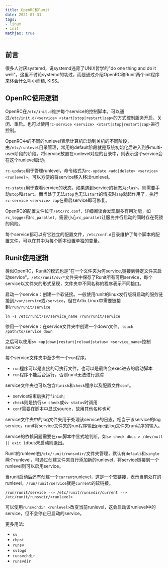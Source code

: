 ```yaml
---
title: OpenRC和Runit
date: 2021-07-31
tags: 
- linux
- init
mathjax: true
---
```


## 前言

很多人讨厌systemd，说systemd违背了UNIX哲学的"do one thing and do it well"。这里不讨论systemd的功过，而是通过介绍OpenRC和Runit两个init程序来体会什么叫小而精, KISS。


## OpenRC使用逻辑

OpenRC在`/etc/init.d`维护每个service的控制脚本，可以通过`/etc/init.d/<service> <start|stop|restart|zap>`的方式控制服务开启、关闭、重启。也可以使用`rc-service <service> <start|stop|restart|zap>`进行控制。

OpenRC中的不同的runlevel表示计算机启动到关机的不同阶段，由`/etc/runlevel`目录管理，常用的default阶段就是系统初始化后进入到多multi-user阶段的阶段。将service放置在runlevel对应的目录中，则表示这个service会在这个runlevel启动。

`rc-update`用于管理runlevel，命令格式为`rc-update <add|delete> <service> <runlevel>`，可以方便的将service移入移出runlevel。

`rc-status`用于查看service的状态，如果遇到service的状态为`clash`，则需要手动`stop`和`start`。而当处于无法`stop`也无法`start`的情况时`zap`就起作用了，执行`rc-service <service> zap`在重启service即可修复。

OpenRC的配置文件位于`/etc/rc.conf`，详细阅读会发现很多有用功能，如`rc_logger`和`rc_parallel`。需要小心`rc_parallel`让服务并行启动的同时存在死锁的风险。

每个service都可以有它独立的配置文件，`/etc/conf.d`目录维护了每个脚本的配置文件，可以在其中为每个脚本设置单独的变量。


## Runit使用逻辑

类似OpenRC，Runit的模式也是"在一个文件夹为何service,链接到特定文件夹启动service"。`/etc/runit/sv/*`文件夹中保存了Runit所有可用service，每个service以文件夹的形式呈现，文件夹中不同名称的程序表示不同接口。

启动一个service：创建一个软链接。一般使用runit的linux发行版将启动的服务链接到`/var/service`或`/service`，但在Artix Linux中需要链接到`/run/runit/service`

```
ln -s /etc/runit/sv/service_name /run/runit/service
```

停用一个service：在service文件夹中创建一个down文件。`touch /path/to/service down`

之后可以使用`sv <up|down|restart|reload|status> <service_name>`控制service

每个service文件夹中至少有一个`run`程序。

- `run`程序可以是直接的可执行文件，也可以是最终会exec进去的启动脚本
- `run`程序不能后台运行，否则runit无法进行追踪

service文件夹也可以包含`finish`和`check`程序以及配置文件`conf`。

- service结束后执行`finish`;
- `check`则是执行`sv check`或`sv status`时调用
- `conf`需要在脚本中显式source，故用其他名称也可

service文件夹中的log文件夹用于处理该service的日志，相当于该service的log service。runit将service文件夹的run程序输出pipe到log文件夹run程序的输入。

service的依赖问题需要在`run`脚本中显式地判断，如`sv check dbus > /dev/null || exit 1`dbus未启动则退出。

Runit的runlevel由`/etc/runit/runsvdir/`文件夹管理，默认有`default`和`single`两个runlevel，可通过创建文件夹自行添加新的runlevel，将service链接到一个runlevel则可以启用service。

当runit启动后还有创建一个`current`runlevel，这是一个软链接，表示当前处在的runlevel。`/run/runit/service`就是`current`的软链接。

```
/run/runit/service --> /etc/runit/runsvdir/current --> /etc/runit/runsvdir/<runlevel>
```

可以使用`runsvchdir <runlevel>`改变当前runlevel，这会启动该runlevel中的service，但不会停止已启动的service。

更多用法:

- `sv`
- `chpst`
- `runsv`
- `svlogd`
- `runsvchdir`
- `runsvdir`

